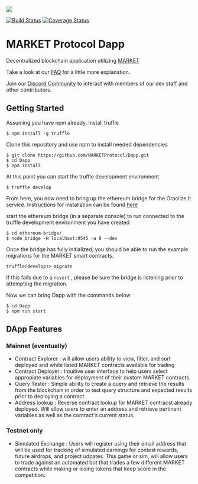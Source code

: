 <img src="https://image.ibb.co/mzSFa7/MARKET_logo_URL.png" align="middle">

[![Build Status](https://api.travis-ci.org/MARKETProtocol/dApp.svg?branch=master)](https://travis-ci.org/MARKETProtocol/dApp) [![Coverage Status](https://coveralls.io/repos/github/MARKETProtocol/dApp/badge.svg?branch=master)](https://coveralls.io/github/MARKETProtocol/dApp?branch=master)

# MARKET Protocol Dapp
Decentralized blockchain application utilizing [MARKET](https://github.com/MARKETProtocol/MARKETProtocol)

Take a look at our [FAQ](https://github.com/MARKETProtocol/MARKETProtocol/wiki/Frequently-Asked-Questions) for a little more explanation.

Join our [Discord Community](https://www.marketprotocol.io/discord) to interact with members of our dev staff and other contributors.

## Getting Started
Assuming you have npm already, Install truffle
```
$ npm install -g truffle
```
Clone this repository and use npm to install needed dependencies
```
$ git clone https://github.com/MARKETProtocol/Dapp.git
$ cd Dapp
$ npm install
```
At this point you can start the truffle development environment
```
$ truffle develop
```

From here, you now need to bring up the ethereum bridge for the Oraclize.it service.  Instructions for installation can be found [here](https://github.com/MARKETProtocol/ethereum-bridge) 

start the ethereum bridge (in a separate console) to run connected
to the truffle development environment you have created
```
$ cd ethereum-bridge/
$ node bridge -H localhost:9545 -a 9 --dev
```
Once the bridge has fully initialized, you should be able to run the example migrations for the MARKET smart contracts.

```
truffle(develop)> migrate
```
If this fails due to a `revert` , please be sure the bridge is listening prior to attempting the migration.

Now we can bring Dapp with the commands below

```
$ cd Dapp
$ npm run start
```
## DApp Features

### Mainnet (eventually)
* Contract Explorer : will allow users ability to view, filter, and sort deployed and white listed MARKET contracts available for trading
* Contract Deployer : Intuitive user interface to help users select appropiate variables for deployment of their custom MARKET contracts.
* Query Tester : Simple ability to create a query and retrieve the results from the blockchain in order to test query structure and expected results prior to deploying a contract.
* Address lookup : Reverse contract lookup for MARKET contracst already deployed.  Will allow users to enter an address and retrieve pertinent variables as well as the contract's current status.

### Testnet only
* Simulated Exchange : Users will register using their email address that will be used for tracking of simulated earnings for contest rewards, future airdrops, and project udpates.  This game or sim, will allow users to trade against an automated bot that trades a few different MARKET contracts while making or losing tokens that keep score in the competition.
